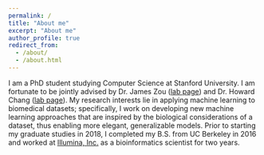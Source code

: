 ```yaml
---
permalink: /
title: "About me"
excerpt: "About me"
author_profile: true
redirect_from: 
  - /about/
  - /about.html
---
```


I am a PhD student studying Computer Science at Stanford University. I am fortunate to be jointly advised by Dr. James Zou ([lab page](https://www.james-zou.com)) and Dr. Howard Chang ([lab page](http://changlab.stanford.edu)). My research interests lie in applying machine learning to biomedical datasets; specifically, I work on developing new machine learning approaches that are inspired by the biological considerations of a dataset, thus enabling more elegant, generalizable models. Prior to starting my graduate studies in 2018, I completed my B.S. from UC Berkeley in 2016 and worked at [Illumina, Inc.](https://www.illumina.com) as a bioinformatics scientist for two years.
